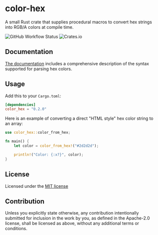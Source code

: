 # color-hex
A small Rust crate that supplies procedural macros to convert hex strings into RGB/A colors at compile time.

![GitHub Workflow Status](https://img.shields.io/github/workflow/status/newcomb-luke/color-hex/Rust%20CI)
![Crates.io](https://img.shields.io/crates/v/color-hex)

## Documentation

[The documentation](https://docs.rs/color-hex) includes a comprehensive description of the syntax supported for parsing hex colors.

## Usage

Add this to your `Cargo.toml`:

```toml
[dependencies]
color_hex = "0.2.0"
```

Here is an example of converting a direct "HTML style" hex color string to an array:

```Rust
use color_hex::color_from_hex;

fn main() {
    let color = color_from_hex!("#2d2d2d");

    println!("Color: {:x?}", color);
}
```

## License

Licensed under the [MIT license](http://opensource.org/licenses/MIT)

## Contribution

Unless you explicitly state otherwise, any contribution intentionally submitted for inclusion in the work by you, as defined in the Apache-2.0 license,
shall be licensed as above, without any additional terms or conditions.
